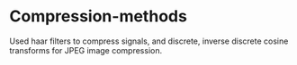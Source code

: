 # Compression-methods
Used haar filters to compress signals, and discrete, inverse discrete cosine transforms for JPEG image compression.
